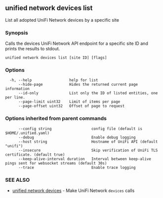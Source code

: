 ## unified network devices list

List all adopted UniFi Network devices by a specific site

### Synopsis

Calls the devices UniFi Network API endpoint for a specific site ID
and prints the results to stdout.

```
unified network devices list [site ID] [flags]
```

### Options

```
  -h, --help                 help for list
      --hide-page            Hides the returned current page information
      --id-only              List only the ID of listed entities, one per line.
      --page-limit uint32    Limit of items per page
      --page-offset uint32   Offset of page to request
```

### Options inherited from parent commands

```
      --config string                  config file (default is $HOME/.unified.yaml)
      --debug                          Enable debug logging
      --host string                    Hostname of UniFi API (default "unifi")
      --insecure                       Skip verification of UniFi TLS certificate. (default true)
      --keep-alive-interval duration   Interval between keep-alive pings sent for websocket streams (default 30s)
      --trace                          Enable trace logging
```

### SEE ALSO

* [unified network devices](unified_network_devices.md)	 - Make UniFi Network `devices` calls

